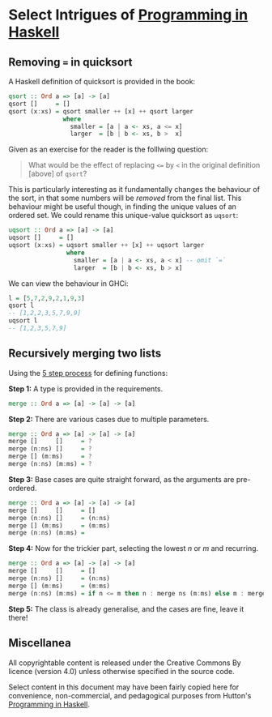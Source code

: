 
<!--

programming_in_haskell.md

SPDX-FileCopyrightNotice: 2023 Alexander Murphy <super7@alexmurphy.io>
SPDX-License-Identifier: CC-BY-4.0

Some interesting tibits of code from Graham Hutton's Programming in Haskell 2nd ed.

-->

# Select Intrigues of [Programming in Haskell](http://www.cs.nott.ac.uk/~pszgmh/pih.html)

## Removing `=` in quicksort

A Haskell definition of quicksort is provided in the book:

```haskell
qsort :: Ord a => [a] -> [a]
qsort []     = []
qsort (x:xs) = qsort smaller ++ [x] ++ qsort larger
               where 
                 smaller = [a | a <- xs, a <= x]
                 larger  = [b | b <- xs, b >  x]
```

Given as an exercise for the reader is the folllwing question:

> What would be the effect of replacing `<=` by `<` in the original definition [above] of `qsort`?

This is particularly interesting as it fundamentally changes the behaviour of the sort, in that some numbers will be *removed* from the final list. This behaviour might be useful though, in finding the unique values of an ordered set. We could rename this unique-value quicksort as `uqsort`:

```haskell
uqsort :: Ord a => [a] -> [a]
uqsort []     = []
uqsort (x:xs) = uqsort smaller ++ [x] ++ uqsort larger
                where 
                  smaller = [a | a <- xs, a < x] -- omit `=`
                  larger  = [b | b <- xs, b > x]
```

We can view the behaviour in GHCi:

```haskell
l = [5,7,2,9,2,1,9,3]
qsort l
-- [1,2,2,3,5,7,9,9]
uqsort l
-- [1,2,3,5,7,9]
```

## Recursively merging two lists

Using the [5 step process](https://doi.org/10.1093/comjnl/43.4.252) for defining functions:

**Step 1:** A type is provided in the requirements.

```haskell
merge :: Ord a => [a] -> [a] -> [a]
```

**Step 2:** There are various cases due to multiple parameters.

```haskell
merge :: Ord a => [a] -> [a] -> [a]
merge []     []     = ?
merge (n:ns) []     = ?
merge [] (m:ms)     = ?
merge (n:ns) (m:ms) = ?
```

**Step 3:** Base cases are quite straight forward, as the arguments are pre-ordered.

```haskell
merge :: Ord a => [a] -> [a] -> [a]
merge []     []     = []
merge (n:ns) []     = (n:ns)
merge [] (m:ms)     = (m:ms)
merge (n:ns) (m:ms) = 
```

**Step 4:** Now for the trickier part, selecting the lowest $n$ or $m$ and recurring.

```haskell
merge :: Ord a => [a] -> [a] -> [a]
merge []     []     = []
merge (n:ns) []     = (n:ns)
merge [] (m:ms)     = (m:ms)
merge (n:ns) (m:ms) = if n <= m then n : merge ns (m:ms) else m : merge (n:ns) ms
```

**Step 5:** The class is already generalise, and the cases are fine, leave it there!

## Miscellanea

All copyrightable content is released under the Creative Commons By licence (version 4.0) unless otherwise specified in the source code.

Select content in this document may have been fairly copied here for convenience, non-commercial, and pedagogical purposes from Hutton's [Programming in Haskell](http://www.cs.nott.ac.uk/~pszgmh/pih.html).

